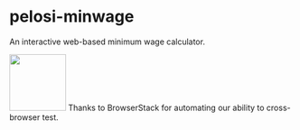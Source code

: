 # pelosi-minwage
An interactive web-based minimum wage calculator.

<img src="http://www.insightoutnews.org/jaffe/Logo-01.svg" width="100" height="100"> Thanks to BrowserStack for automating our ability to cross-browser test.
